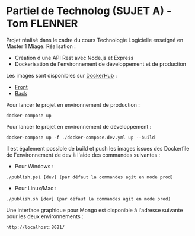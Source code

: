 # Partiel de Technolog (SUJET A) - Tom FLENNER
Projet réalisé dans le cadre du cours Technologie Logicielle enseigné en Master 1 Miage.
Réalisation :
- Création d'une API Rest avec Node.js et Express
- Dockerisation de l'environnement de développement et de production

Les images sont disponibles sur [DockerHub](https://hub.docker.com/) :
- [Front](https://hub.docker.com/repository/docker/backtrack5r3/exam_front)
- [Back](https://hub.docker.com/repository/docker/backtrack5r3/exam_back)

Pour lancer le projet en environnement de production :
```
docker-compose up
```

Pour lancer le projet en environnement de développement :
```
docker-compose up -f ./docker-compose.dev.yml up --build
```

Il est également possible de build et push les images issues des Dockerfile de l'environnement de dev à l'aide des commandes suivantes :
- Pour Windows :
```
./publish.ps1 [dev] (par défaut la commandes agit en mode prod)
```
- Pour Linux/Mac :
```
./publish.sh [dev] (par défaut la commandes agit en mode prod)
```

Une interface graphique pour Mongo est disponible à l'adresse suivante pour les deux environnements :
```
http://localhost:8081/
```
